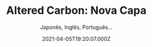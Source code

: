 ---
id: '23e9f356-56b0-4ba3-adb2-0fd7a1d140fe'
type: 'movie' # Filme, Série, Anime
title: "Altered Carbon: Nova Capa"
synopsis: ["No planeta Latimer, Takeshi Kovacs deve proteger um tatuador enquanto investiga a morte de um chefe de uma organização, a yakuza, ao lado de um CTAC.  • O anime se passa no mesmo universo da série live-action, mas não possui influência sobre a trama.",
]
originalTitle: "オルタード・カーボン：リスリーブド"
date: '2021-04-05T19:20:07.000Z'
update: '2021-04-05T19:20:07.000Z'
releaseDate: '2020-03-19T03:00:00.000Z'
imdb:
  rating: '6.5' # 8.5
  id: '' # tt0470752
duration: '1h 14 Min'
trailer:
  urls: [
    '_MzbLQBeR9Y',
  ]
tags: ['1080p', '720p', '1080p']
genre: ['Animação'] #
quality: 'WEB-DL' # BluRay, WEB-DL, HDTV, WEB-DL4K, WEB-DLe
format: 'Mkv' # MKV, MP4, TS
audio: 'Japonês, Inglês, Português…' # Dublado, Legendado, Dual Audio, Dub & Leg
subtitle: 'Japonês, Inglês, Português…' # Português, inglês,
size: '2.93 GB | 4.50 GB | 8.84 GB' # 4.8 GB
audioQuality: 10
videoQuality: 10
directors: []
#  - name: 'Lana Wachowski'
#    image: ''
#  - name: 'Lilly Wachowski'
#    image: ''
cast: []
#  - name: 'Keanu Reeves'
#    image: ''
#    characterName: 'Neo'
writers: []
#  - name: ''
#    image: ''
maturityRating:
  age: '' # L , 10, 12, 14, 16, 18
  topics: [''] # Violence, Illegal drugs, Inappropriate Language, Legal Drugs, Sexual Content, Extreme Violence
###########################################
download:
  
  - url: 'magnet:?xt=urn:btih:1E70D921053F471536A5C02EA97904C7CE5B1A3E&dn=LAPUMiA.Org - Altered.Carbon.Resleeved.2020.1080p.NF.WEB-DL.HIN-Multi.DD%2B5.1.x264-Telly&tr=udp%3A%2F%2Ftracker.leechers-paradise.org%3A6969%2Fannounce&tr=udp%3A%2F%2Ftracker.internetwarriors.net%3A1337%2Fannounce&tr=udp%3A%2F%2Ftracker.opentrackr.org%3A1337%2Fannounce&tr=udp%3A%2F%2Ftracker.coppersurfer.tk%3A6969%2Fannounce&tr=udp%3A%2F%2Ftracker.pirateparty.gr%3A6969%2Fannounce&tr=udp%3A%2F%2F9.rarbg.to%3A2730%2Fannounce&tr=udp%3A%2F%2F9.rarbg.to%3A2710%2Fannounce&tr=udp%3A%2F%2Fbt.xxx-tracker.com%3A2710%2Fannounce&tr=udp%3A%2F%2Ftracker.cyberia.is%3A6969%2Fannounce&tr=udp%3A%2F%2Fretracker.lanta-net.ru%3A2710%2Fannounce&tr=udp%3A%2F%2F9.rarbg.to%3A2770%2Fannounce&tr=udp%3A%2F%2F9.rarbg.me%3A2730%2Fannounce&tr=udp%3A%2F%2Feddie4.nl%3A6969%2Fannounce&tr=udp%3A%2F%2Ftracker.mg64.net%3A6969%2Fannounce&tr=udp%3A%2F%2Ftracker.zer0day.to%3A1337%2Fannounce&tr=udp%3A%2F%2Ftracker.leechers-paradise.org%3A6969%2Fannounce&tr=udp%3A%2F%2Fcoppersurfer.tk%3A6969%2Fannounce'
    resolution: '1080p' # 720p, 1080p, 4K,
    audio: 'Dual Áudio' # Dublado, Legendado, Dual Audio
    size: '' # 4.8 GB
    quality: '' # BluRay, WEB-DL
    format: '' # MKV
  - url: 'magnet:?xt=urn:btih:65e4a97790b5932c19b69f2291876e42c81e76a0&dn=LAPUMiA.Org - Altered.Carbon.Resleeved.2020.JAPANESE.720p.NF.WEBRip.DDP5.1.x264-NTG&tr=http%3A%2F%2Ftracker.trackerfix.com%3A80%2Fannounce&tr=udp%3A%2F%2F9.rarbg.me%3A2820&tr=udp%3A%2F%2F9.rarbg.to%3A2810'
    resolution: '720p' # 720p, 1080p, 4K,
    audio: 'Legendado' # Dublado, Legendado, Dual Audio
    size: '' # 4.8 GB
    quality: '' # BluRay, WEB-DL
    format: '' # MKV
  - url: 'magnet:?xt=urn:btih:c84a89689269716eafa83035a3ee265e98de3e9e&dn=LAPUMiA.Org - Altered.Carbon.Resleeved.2020.JAPANESE.1080p.NF.WEBRip.DDP5.1.x264-NTG&tr=http%3A%2F%2Ftracker.trackerfix.com%3A80%2Fannounce&tr=udp%3A%2F%2F9.rarbg.me%3A2820&tr=udp%3A%2F%2F9.rarbg.to%3A2970'
    resolution: '1080p' # 720p, 1080p, 4K,
    audio: 'Legendado' # Dublado, Legendado, Dual Audio
    size: '' # 4.8 GB
    quality: '' # BluRay, WEB-DL
    format: '' # MKV
images:
  cover: '/assets/movies/altered-carbon-nova-capa.jpg'
  background: '/assets/movies/'
---